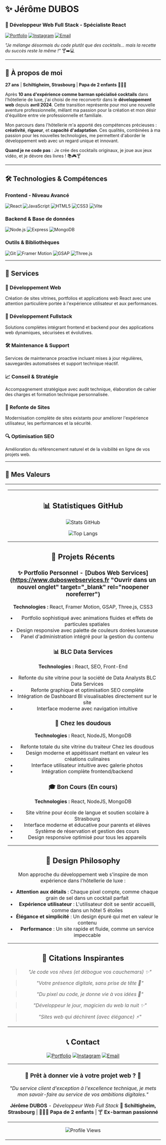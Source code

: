 # ✨ Jérôme DUBOS

### 🌟 Développeur Web Full Stack - Spécialiste React

<a href="https://www.duboswebservices.fr" target="_blank" rel="noopener noreferrer"><img src="https://img.shields.io/badge/Portfolio-Visitez%20mon%20site-212121?style=for-the-badge&logo=react&logoColor=#d4b15f" alt="Portfolio"></a>
<a href="https://www.instagram.com/duboswebservices/" target="_blank" rel="noopener noreferrer"><img src="https://img.shields.io/badge/Instagram-@duboswebservices-E4405F?style=for-the-badge&logo=instagram&logoColor=white" alt="Instagram"></a>
<a href="mailto:contact@duboswebservices.fr"><img src="https://img.shields.io/badge/Email-Contactez%20moi-d4b15f?style=for-the-badge&logo=gmail&logoColor=white" alt="Email"></a>

_"Je mélange désormais du code plutôt que des cocktails... mais la recette du succès reste la même !"_ 🍸➡️💻

</div>

---

## 🚀 À propos de moi

**27 ans** | **Schiltigheim, Strasbourg** | **Papa de 2 enfants** 👨‍👧‍👦

Après **10 ans d'expérience comme barman spécialisé cocktails** dans l'hôtellerie de luxe, j'ai choisi de me reconvertir dans le **développement web** depuis **avril 2024**. Cette transition représente pour moi une nouvelle aventure professionnelle, mêlant ma passion pour la création et mon désir d'équilibre entre vie professionnelle et familiale.

Mon parcours dans l'hôtellerie m'a apporté des compétences précieuses : **créativité**, **rigueur**, et **capacité d'adaptation**. Ces qualités, combinées à ma passion pour les nouvelles technologies, me permettent d'aborder le développement web avec un regard unique et innovant.

**Quand je ne code pas** : Je crée des cocktails originaux, je joue aux jeux vidéo, et je dévore des livres ! 📚🎮🍸

---

## 🛠️ Technologies & Compétences

### Frontend - Niveau Avancé

![React](https://img.shields.io/badge/React-19.0.0-61DAFB?style=for-the-badge&logo=react&logoColor=black)
![JavaScript](https://img.shields.io/badge/JavaScript-ES6+-F7DF1E?style=for-the-badge&logo=javascript&logoColor=black)
![HTML5](https://img.shields.io/badge/HTML5-E34F26?style=for-the-badge&logo=html5&logoColor=white)
![CSS3](https://img.shields.io/badge/CSS3-1572B6?style=for-the-badge&logo=css3&logoColor=white)
![Vite](https://img.shields.io/badge/Vite-6.2.0-646CFF?style=for-the-badge&logo=vite&logoColor=white)

### Backend & Base de données

![Node.js](https://img.shields.io/badge/Node.js-339933?style=for-the-badge&logo=node.js&logoColor=white)
![Express](https://img.shields.io/badge/Express-000000?style=for-the-badge&logo=express&logoColor=white)
![MongoDB](https://img.shields.io/badge/MongoDB-47A248?style=for-the-badge&logo=mongodb&logoColor=white)

### Outils & Bibliothèques

![Git](https://img.shields.io/badge/Git-F05032?style=for-the-badge&logo=git&logoColor=white)
![Framer Motion](https://img.shields.io/badge/Framer%20Motion-0055FF?style=for-the-badge&logo=framer&logoColor=white)
![GSAP](https://img.shields.io/badge/GSAP-88CE02?style=for-the-badge&logo=greensock&logoColor=white)
![Three.js](https://img.shields.io/badge/Three.js-000000?style=for-the-badge&logo=three.js&logoColor=white)

---

## 💼 Services

### 🎨 Développement Web

Création de sites vitrines, portfolios et applications web React avec une attention particulière portée à l'expérience utilisateur et aux performances.

### 🔧 Développement Fullstack

Solutions complètes intégrant frontend et backend pour des applications web dynamiques, sécurisées et évolutives.

### 🛠️ Maintenance & Support

Services de maintenance proactive incluant mises à jour régulières, sauvegardes automatisées et support technique réactif.

### 📈 Conseil & Stratégie

Accompagnement stratégique avec audit technique, élaboration de cahier des charges et formation technique personnalisée.

### 🔄 Refonte de Sites

Modernisation complète de sites existants pour améliorer l'expérience utilisateur, les performances et la sécurité.

### 🔍 Optimisation SEO

Amélioration du référencement naturel et de la visibilité en ligne de vos projets web.

---

## 🌟 Mes Valeurs

<table>
<tr>
<td align="center" width="25%">

---

## 📊 Statistiques GitHub

<div align="center">

![Stats GitHub](https://github-readme-stats.vercel.app/api?username=Jerome-Dubos&show_icons=true&theme=dark&hide_border=true&bg_color=0a0a0a&title_color=d4b15f&text_color=ffffff&icon_color=d4b15f)

![Top Langs](https://github-readme-stats.vercel.app/api/top-langs/?username=Jerome-Dubos&layout=compact&theme=dark&hide_border=true&bg_color=0a0a0a&title_color=d4b15f&text_color=ffffff&icon_color=d4b15f)

</div>

---

## 🎯 Projets Récents

### ✨ Portfolio Personnel - [Dubos Web Services](https://www.duboswebservices.fr "Ouvrir dans un nouvel onglet" target="_blank" rel="noopener noreferrer")

**Technologies :** React, Framer Motion, GSAP, Three.js, CSS3

- Portfolio sophistiqué avec animations fluides et effets de particules spatiales
- Design responsive avec palette de couleurs dorées luxueuse
- Panel d'administration intégré pour la gestion du contenu

### 📊 BLC Data Services

**Technologies :** React, SEO, Front-End

- Refonte du site vitrine pour la société de Data Analysts BLC Data Services
- Refonte graphique et optimisation SEO complète
- Intégration de Dashboard BI visualisables directement sur le site
- Interface moderne avec navigation intuitive

### 🍰 Chez les doudous

**Technologies :** React, NodeJS, MongoDB

- Refonte totale du site vitrine du traiteur Chez les doudous
- Design moderne et appétissant mettant en valeur les créations culinaires
- Interface utilisateur intuitive avec galerie photos
- Intégration complète frontend/backend

### 🎓 Bon Cours (En cours)

**Technologies :** React, NodeJS, MongoDB

- Site vitrine pour école de langue et soutien scolaire à Strasbourg
- Interface moderne et éducative pour parents et élèves
- Système de réservation et gestion des cours
- Design responsive optimisé pour tous les appareils

---

## 🎨 Design Philosophy

Mon approche du développement web s'inspire de mon expérience dans l'hôtellerie de luxe :

- **Attention aux détails** : Chaque pixel compte, comme chaque grain de sel dans un cocktail parfait
- **Expérience utilisateur** : L'utilisateur doit se sentir accueilli, comme dans un hôtel 5 étoiles
- **Élégance et simplicité** : Un design épuré qui met en valeur le contenu
- **Performance** : Un site rapide et fluide, comme un service impeccable

---

## 🌟 Citations Inspirantes

> _"Je code vos rêves (et débogue vos cauchemars) ✨"_

> _"Votre présence digitale, sans prise de tête 🚀"_

> _"Du pixel au code, je donne vie à vos idées 🎨"_

> _"Développeur le jour, magicien du web la nuit ✨"_

> _"Sites web qui déchirent (avec élégance) ⚡"_

---

## 📞 Contact

<div align="center">

<a href="https://www.duboswebservices.fr" target="_blank" rel="noopener noreferrer"><img src="https://img.shields.io/badge/Portfolio-Visitez%20mon%20site-212121?style=for-the-badge&logo=react&logoColor=#d4b15f" alt="Portfolio"></a>
<a href="https://www.instagram.com/duboswebservices/" target="_blank" rel="noopener noreferrer"><img src="https://img.shields.io/badge/Instagram-@duboswebservices-E4405F?style=for-the-badge&logo=instagram&logoColor=white" alt="Instagram"></a>
<a href="mailto:contact@duboswebservices.fr"><img src="https://img.shields.io/badge/Email-Contactez%20moi-d4b15f?style=for-the-badge&logo=gmail&logoColor=white" alt="Email"></a>

</div>

---

<div align="center">

### 🌟 Prêt à donner vie à votre projet web ? 🌟

_"Du service client d'exception à l'excellence technique, je mets mon savoir-faire au service de vos ambitions digitales."_

**Jérôme DUBOS** - _Développeur Web Full Stack_
📍 **Schiltigheim, Strasbourg** | 👨‍👧‍👦 **Papa de 2 enfants** | 🍸 **Ex-barman passionné**

---

![Profile Views](https://komarev.com/ghpvc/?username=Jerome-Dubos&color=d4b15f&style=for-the-badge&label=PROFILE+VIEWS)

</div>
